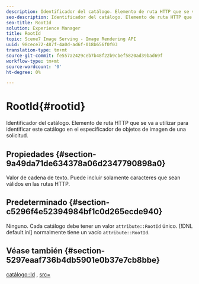 ```yaml
---
description: Identificador del catálogo. Elemento de ruta HTTP que se va a utilizar para identificar este catálogo en el especificador de objetos de imagen de una solicitud.
seo-description: Identificador del catálogo. Elemento de ruta HTTP que se va a utilizar para identificar este catálogo en el especificador de objetos de imagen de una solicitud.
seo-title: RootId
solution: Experience Manager
title: RootId
topic: Scene7 Image Serving - Image Rendering API
uuid: 98cece72-487f-4a0d-ad6f-018b656f0f03
translation-type: tm+mt
source-git-commit: fe557a2429ceb7b48f22b9cbef5820ad39bad69f
workflow-type: tm+mt
source-wordcount: '0'
ht-degree: 0%

---
```



# RootId{#rootid}

Identificador del catálogo. Elemento de ruta HTTP que se va a utilizar para identificar este catálogo en el especificador de objetos de imagen de una solicitud.

## Propiedades {#section-9a49da71de634378a06d2347790898a0}

Valor de cadena de texto. Puede incluir solamente caracteres que sean válidos en las rutas HTTP.

## Predeterminado {#section-c5296f4e52394984bf1c0d265ecde940}

Ninguno. Cada catálogo debe tener un valor `attribute::RootId` único. [!DNL default.ini] normalmente tiene un vacío  `attribute::RootId`.

## Véase también {#section-5297eaaf736b4db5901e0b37e7cb8bbe}

[catálogo::Id](/help/aem-is-ir-api/is-api/image-catalog/image-serving-api-ref/c-image-catalog-reference/c-image-svg-data-reference/c-image-data-reference/r-id-cat.md) ,  [src=](../../../../../is-api/http-ref/image-serving-api-ref/c-http-protocol-reference/c-command-reference/r-src.md#reference-f6506637778c4c69bf106a7924a91ab1)
